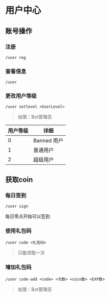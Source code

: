 # 用户中心

## 账号操作

### 注册

```
/user reg
```

### 查看信息

```
/user
```

### 更改用户等级

```
/user setlevel <UserLevel>
```

> 权限：Bot管理员

| 用户等级 | 详细        |
| -------- | ----------- |
| 0        | Banned 用户 |
| 1        | 普通用户    |
| 2        | 超级用户    |

## 获取coin

### 每日签到

```
/user sign
```

每日零点开始可以签到

### 使用礼包码

```
/user code <礼包码>
```

> 只能领取一次

### 增加礼包码

```
/user code-add <code> <次数> <coin数> <EXP数>
```

> 权限：Bot管理员

### 